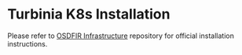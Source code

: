 # Turbinia K8s Installation

Please refer to
[OSDFIR Infrastructure](https://github.com/google/osdfir-infrastructure)
repository for official installation instructions.
